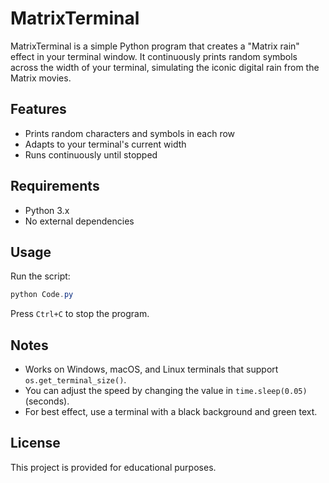 # MatrixTerminal

MatrixTerminal is a simple Python program that creates a "Matrix rain" effect in your terminal window. It continuously prints random symbols across the width of your terminal, simulating the iconic digital rain from the Matrix movies.

## Features
- Prints random characters and symbols in each row
- Adapts to your terminal's current width
- Runs continuously until stopped

## Requirements
- Python 3.x
- No external dependencies

## Usage
Run the script:
```powershell
python Code.py
```
Press `Ctrl+C` to stop the program.

## Notes
- Works on Windows, macOS, and Linux terminals that support `os.get_terminal_size()`.
- You can adjust the speed by changing the value in `time.sleep(0.05)` (seconds).
- For best effect, use a terminal with a black background and green text.

## License
This project is provided for educational purposes.
